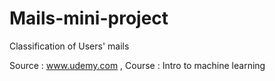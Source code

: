 # Mails-mini-project
Classification of Users' mails

Source : www.udemy.com  , Course : Intro to machine learning
